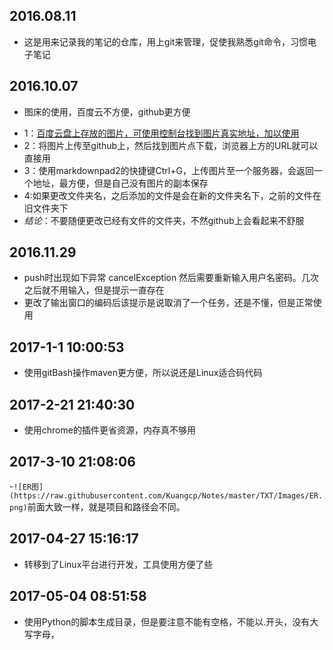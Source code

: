 ## 2016.08.11
- 这是用来记录我的笔记的仓库，用上git来管理，促使我熟悉git命令，习惯电子笔记

## 2016.10.07
- 图床的使用，百度云不方便，github更方便
* 1：[百度云盘上存放的图片，可使用控制台找到图片真实地址，加以使用](http://pan.baidu.com/s/1c2FVvaC#list/path=%2FMD_Images)
* 2：将图片上传至github上，然后找到图片点下载，浏览器上方的URL就可以直接用
* 3：使用markdownpad2的快捷键Ctrl+G，上传图片至一个服务器，会返回一个地址，最方便，但是自己没有图片的副本保存
* 4:如果更改文件夹名，之后添加的文件是会在新的文件夹名下，之前的文件在旧文件夹下
* *结论*：不要随便更改已经有文件的文件夹，不然github上会看起来不舒服

## 2016.11.29
* push时出现如下异常 cancelException 然后需要重新输入用户名密码。几次之后就不用输入，但是提示一直存在
* 更改了输出窗口的编码后该提示是说取消了一个任务，还是不懂，但是正常使用

## 2017-1-1 10:00:53
- 使用gitBash操作maven更方便，所以说还是Linux适合码代码

## 2017-2-21 21:40:30
- 使用chrome的插件更省资源，内存真不够用

## 2017-3-10 21:08:06
-`![ER图](https://raw.githubusercontent.com/Kuangcp/Notes/master/TXT/Images/ER.png)`前面大致一样，就是项目和路径会不同。

## 2017-04-27 15:16:17
- 转移到了Linux平台进行开发，工具使用方便了些
 
## 2017-05-04 08:51:58
- 使用Python的脚本生成目录，但是要注意不能有空格，不能以.开头，没有大写字母，
